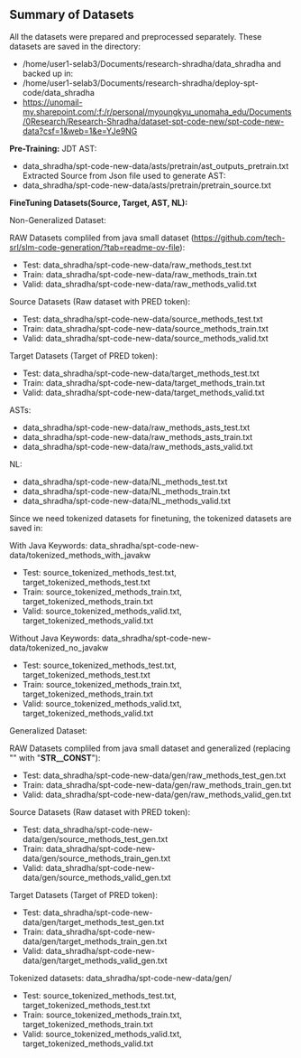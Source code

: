 ## Summary of Datasets

All the datasets were prepared and preprocessed separately. 
These datasets are saved in the directory: 

- /home/user1-selab3/Documents/research-shradha/data_shradha
and backed up in:
- /home/user1-selab3/Documents/research-shradha/deploy-spt-code/data_shradha  
- https://unomail-my.sharepoint.com/:f:/r/personal/myoungkyu_unomaha_edu/Documents/0Research/Research-Shradha/dataset-spt-code-new/spt-code-new-data?csf=1&web=1&e=YJe9NG

**Pre-Training:**
JDT AST: 
- data_shradha/spt-code-new-data/asts/pretrain/ast_outputs_pretrain.txt
Extracted Source from Json file used to generate AST: 
- data_shradha/spt-code-new-data/asts/pretrain/pretrain_source.txt

**FineTuning Datasets(Source, Target, AST, NL):**

Non-Generalized Dataset:

RAW Datasets compliled from java small dataset (https://github.com/tech-srl/slm-code-generation/?tab=readme-ov-file): 
- Test: data_shradha/spt-code-new-data/raw_methods_test.txt
- Train: data_shradha/spt-code-new-data/raw_methods_train.txt
- Valid: data_shradha/spt-code-new-data/raw_methods_valid.txt

Source Datasets (Raw dataset with PRED token):
- Test: data_shradha/spt-code-new-data/source_methods_test.txt
- Train: data_shradha/spt-code-new-data/source_methods_train.txt
- Valid: data_shradha/spt-code-new-data/source_methods_valid.txt

Target Datasets (Target of PRED token):
- Test: data_shradha/spt-code-new-data/target_methods_test.txt
- Train: data_shradha/spt-code-new-data/target_methods_train.txt
- Valid: data_shradha/spt-code-new-data/target_methods_valid.txt

ASTs:
- data_shradha/spt-code-new-data/raw_methods_asts_test.txt
- data_shradha/spt-code-new-data/raw_methods_asts_train.txt
- data_shradha/spt-code-new-data/raw_methods_asts_valid.txt

NL:
- data_shradha/spt-code-new-data/NL_methods_test.txt
- data_shradha/spt-code-new-data/NL_methods_train.txt
- data_shradha/spt-code-new-data/NL_methods_valid.txt

Since we need tokenized datasets for finetuning, the tokenized datasets are saved in:

With Java Keywords: data_shradha/spt-code-new-data/tokenized_methods_with_javakw

- Test: source_tokenized_methods_test.txt, target_tokenized_methods_test.txt
- Train: source_tokenized_methods_train.txt, target_tokenized_methods_train.txt
- Valid: source_tokenized_methods_valid.txt, target_tokenized_methods_valid.txt

Without Java Keywords: data_shradha/spt-code-new-data/tokenized_no_javakw

- Test: source_tokenized_methods_test.txt, target_tokenized_methods_test.txt
- Train: source_tokenized_methods_train.txt, target_tokenized_methods_train.txt
- Valid: source_tokenized_methods_valid.txt, target_tokenized_methods_valid.txt

Generalized Dataset:

RAW Datasets compliled from java small dataset and generalized (replacing "<string>" with "__STR__CONST__"): 
- Test: data_shradha/spt-code-new-data/gen/raw_methods_test_gen.txt
- Train: data_shradha/spt-code-new-data/gen/raw_methods_train_gen.txt
- Valid: data_shradha/spt-code-new-data/gen/raw_methods_valid_gen.txt

Source Datasets (Raw dataset with PRED token):
- Test: data_shradha/spt-code-new-data/gen/source_methods_test_gen.txt
- Train: data_shradha/spt-code-new-data/gen/source_methods_train_gen.txt
- Valid: data_shradha/spt-code-new-data/gen/source_methods_valid_gen.txt

Target Datasets (Target of PRED token):
- Test: data_shradha/spt-code-new-data/gen/target_methods_test_gen.txt
- Train: data_shradha/spt-code-new-data/gen/target_methods_train_gen.txt
- Valid: data_shradha/spt-code-new-data/gen/target_methods_valid_gen.txt

Tokenized datasets: data_shradha/spt-code-new-data/gen/

- Test: source_tokenized_methods_test.txt, target_tokenized_methods_test.txt
- Train: source_tokenized_methods_train.txt, target_tokenized_methods_train.txt
- Valid: source_tokenized_methods_valid.txt, target_tokenized_methods_valid.txt
